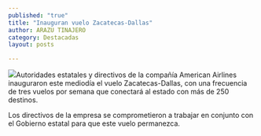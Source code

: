 ```yaml
---
published: "true"
title: "Inauguran vuelo Zacatecas-Dallas"
author: ARAZU TINAJERO
category: Destacadas
layout: posts

---
```


![](/_posts/2013/06/12/americanairlines.jpg)Autoridades estatales y directivos de la compañía American Airlines inauguraron este mediodía el vuelo Zacatecas-Dallas, con una frecuencia de tres vuelos por semana que conectará al estado con más de 250 destinos.

Los directivos de la empresa se comprometieron a trabajar en conjunto con el Gobierno estatal para que este vuelo permanezca.
